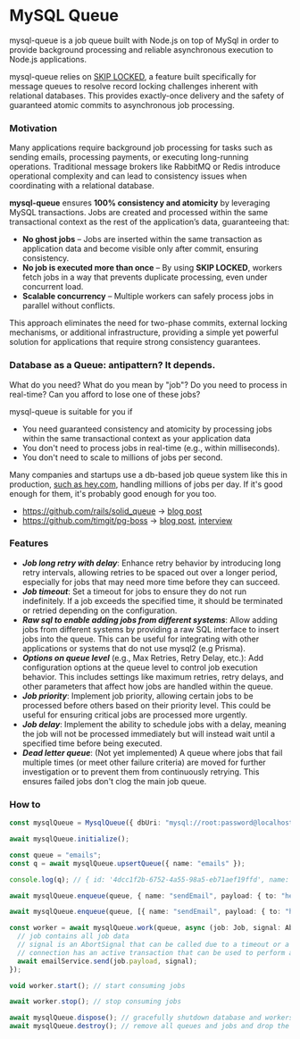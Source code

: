 # MySQL Queue

mysql-queue is a job queue built with Node.js on top of MySql in order to provide background processing and reliable
asynchronous execution to Node.js applications.

mysql-queue relies
on [SKIP LOCKED](https://dev.mysql.com/blog-archive/mysql-8-0-1-using-skip-locked-and-nowait-to-handle-hot-rows/), a
feature built specifically for message queues to resolve record locking challenges
inherent with relational databases. This provides exactly-once delivery and the safety of guaranteed atomic commits to
asynchronous job processing.

### Motivation

Many applications require background job processing for tasks such as sending emails, processing payments, or executing
long-running operations. Traditional message brokers like RabbitMQ or Redis introduce operational complexity and can
lead to consistency issues when coordinating with a relational database.

**mysql-queue** ensures **100% consistency and atomicity** by leveraging MySQL transactions. Jobs are created and
processed within the same transactional context as the rest of the application’s data, guaranteeing that:

- **No ghost jobs** – Jobs are inserted within the same transaction as application data and become visible only after
  commit, ensuring consistency.
- **No job is executed more than once** – By using **SKIP LOCKED**, workers fetch jobs in a way that prevents duplicate
  processing, even under concurrent load.
- **Scalable concurrency** – Multiple workers can safely process jobs in parallel without conflicts.

This approach eliminates the need for two-phase commits, external locking mechanisms, or additional infrastructure,
providing a simple yet powerful solution for applications that require strong consistency guarantees.

### Database as a Queue: antipattern? It depends.

What do you need? What do you mean by "job"? Do you need to process in real-time? Can you afford to lose one of these
jobs?

mysql-queue is suitable for you if

- You need guaranteed consistency and atomicity by processing jobs within the same transactional context as your
  application data
- You don't need to process jobs in real-time (e.g., within milliseconds).
- You don't need to scale to millions of jobs per second.

Many companies and startups use a db-based job queue system like this in
production, [such as hey.com](https://x.com/dhh/status/1735724818052604024), handling millions
of jobs per day. If it's good enough for them, it's probably good enough for you too.

- https://github.com/rails/solid_queue -> [blog post](https://dev.37signals.com/solid-queue-v1-0/)
- https://github.com/timgit/pg-boss -> [blog post](https://wasp.sh/blog/2022/06/15/jobs-feature-announcement), [interview](https://wasp.sh/blog/2024/09/03/OS-builders-interview-with-tim-jones-pgboss)

### Features

- **_Job long retry with delay_**: Enhance retry behavior by introducing long retry intervals, allowing retries to be spaced
  out over a longer period, especially for jobs that may need more time before they can succeed.
- **_Job timeout_**: Set a timeout for jobs to ensure they do not run indefinitely. If a job exceeds the specified time, it
  should be terminated or retried depending on the configuration.
- **_Raw sql to enable adding jobs from different systems_**: Allow adding jobs from different systems by
  providing a raw SQL interface to insert jobs into the queue. This can be useful for integrating with other
  applications or systems that do not use mysql2 (e.g Prisma).
- **_Options on queue level_** (e.g., Max Retries, Retry Delay, etc.): Add configuration options at the queue level to
  control job execution behavior. This includes settings like maximum retries, retry delays, and other parameters that
  affect how jobs are handled within the queue.
- **_Job priority_**: Implement job priority, allowing certain jobs to be processed before others based on their priority
  level. This could be useful for ensuring critical jobs are processed more urgently.
- **_Job delay_**: Implement the ability to schedule jobs with a delay, meaning the job will not be processed immediately
  but will instead wait until a specified time before being executed.
- **_Dead letter queue_**: (Not yet implemented) A queue where jobs that fail multiple times (or meet other failure
  criteria) are moved for further investigation or to prevent them from continuously retrying. This ensures failed jobs
  don't clog the main job queue.

### How to

```typescript
const mysqlQueue = MysqlQueue({ dbUri: "mysql://root:password@localhost:3306/serenis" });

await mysqlQueue.initialize();

const queue = "emails";
const q = await mysqlQueue.upsertQueue({ name: "emails" });

console.log(q); // { id: '4dcc1f2b-6752-4a55-98a5-eb71aef19ffd', name: 'emails', backoffMultiplier: 2, maxRetries: 3, minDelayMs: 1000, maxDurationMs: 5000 }

await mysqlQueue.enqueue(queue, { name: "sendEmail", payload: { to: "hello@serenis.it" } });

await mysqlQueue.enqueue(queue, [{ name: "sendEmail", payload: { to: "hello@serenis.it" } }]);

const worker = await mysqlQueue.work(queue, async (job: Job, signal: AbortSignal, connection: Connection) => {
  // job contains all job data
  // signal is an AbortSignal that can be called due to a timeout or a worker stop
  // connection has an active transaction that can be used to perform additional operations in the same transaction
  await emailService.send(job.payload, signal);
});

void worker.start(); // start consuming jobs

await worker.stop(); // stop consuming jobs

await mysqlQueue.dispose(); // gracefully shutdown database and workers
await mysqlQueue.destroy(); // remove all queues and jobs and drop the database
```
